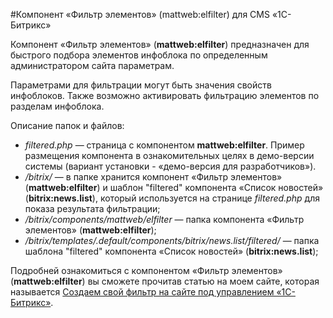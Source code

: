 #Компонент «Фильтр элементов» (mattweb:elfilter) для CMS «1С-Битрикс» 
<p>Компонент «Фильтр элементов» (<b>mattweb:elfilter</b>) предназначен для быстрого подбора элементов инфоблока по определенным администратором сайта параметрам.</p>
<p>Параметрами для фильтрации могут быть значения свойств инфоблоков. Также возможно активировать фильтрацию элементов по разделам инфоблока.</p>
<p>Описание папок и файлов:</p>
<ul>
	<li><i>filtered.php</i> — страница с компонентом <b>mattweb:elfilter</b>. Пример размещения компонента в ознакомительных целях в демо-версии системы (вариант установки - «демо-версия для разработчиков»).</li>
	<li><i>/bitrix/</i> — в папке хранится компонент «Фильтр элементов» (<b>mattweb:elfilter</b>) и шаблон "filtered" компонента «Список новостей» (<b>bitrix:news.list</b>), который используется на странице <i>filtered.php</i> для показа результата фильтрации;</li>
	<li><i>/bitrix/components/mattweb/elfilter</i> — папка компонента «Фильтр элементов» (<b>mattweb:elfilter</b>);</li>
	<li><i>/bitrix/templates/.default/components/bitrix/news.list/filtered/</i> — папка шаблона "filtered" компонента «Список новостей» (<b>bitrix:news.list</b>);</li>	
</ul>
<p>Подробней ознакомиться с компонентом «Фильтр элементов» (<b>mattweb:elfilter</b>) вы сможете прочитав статью на моем сайте, которая называется <a href="http://mattweb.ru/moj-blog/bitriks/item/90-sozdaem-svoj-filtr-na-sajte-pod-upravleniem-1s-bitriks">Создаем свой фильтр на сайте под управлением «1С-Битрикс»</a>.</p>
